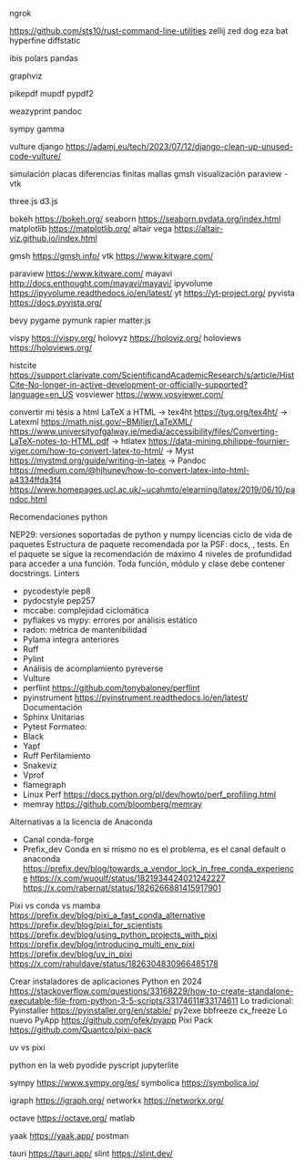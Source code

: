 ngrok

https://github.com/sts10/rust-command-line-utilities
zellij
zed
dog
eza
bat
hyperfine
diffstatic

ibis
polars
pandas

graphviz

pikepdf
mupdf
pypdf2

weazyprint
pandoc

sympy gamma

vulture django https://adamj.eu/tech/2023/07/12/django-clean-up-unused-code-vulture/

simulación placas
diferencias finitas
mallas gmsh
visualización paraview - vtk

three.js
d3.js

bokeh https://bokeh.org/
seaborn https://seaborn.pydata.org/index.html
matplotlib https://matplotlib.org/
altair vega https://altair-viz.github.io/index.html

gmsh https://gmsh.info/
vtk https://www.kitware.com/

paraview https://www.kitware.com/
mayavi http://docs.enthought.com/mayavi/mayavi/
ipyvolume https://ipyvolume.readthedocs.io/en/latest/
yt https://yt-project.org/
pyvista https://docs.pyvista.org/

bevy
pygame pymunk
rapier
matter.js

vispy https://vispy.org/
holovyz https://holoviz.org/
holoviews https://holoviews.org/

histcite https://support.clarivate.com/ScientificandAcademicResearch/s/article/HistCite-No-longer-in-active-development-or-officially-supported?language=en_US
vosviewer https://www.vosviewer.com/

convertir mi tésis a html
LaTeX a HTML
-> tex4ht https://tug.org/tex4ht/
-> Latexml https://math.nist.gov/~BMiller/LaTeXML/ https://www.universityofgalway.ie/media/accessibility/files/Converting-LaTeX-notes-to-HTML.pdf
-> htlatex https://data-mining.philippe-fournier-viger.com/how-to-convert-latex-to-html/
-> Myst https://mystmd.org/guide/writing-in-latex
-> Pandoc https://medium.com/@hjhuney/how-to-convert-latex-into-html-a4334ffda3f4 https://www.homepages.ucl.ac.uk/~ucahmto/elearning/latex/2019/06/10/pandoc.html




Recomendaciones python

NEP29: versiones soportadas de python y numpy
licencias
ciclo de vida de paquetes
Estructura de paquete recomendada por la PSF: docs, <paquete>, tests. En el paquete se sigue la recomendación de máximo 4 niveles de profundidad para acceder a una función. Toda función, módulo y clase debe contener docstrings.
Linters
- pycodestyle pep8
- pydocstyle pep257
- mccabe: complejidad ciclomática
- pyflakes vs mypy: errores por análisis estático
- radon: métrica de mantenibilidad
- Pylama integra anteriores
- Ruff
- Pylint
- Análisis de acomplamiento pyreverse
- Vulture
- perflint https://github.com/tonybaloney/perflint
- pyinstrument https://pyinstrument.readthedocs.io/en/latest/
Documentación
- Sphinx
Unitarias
- Pytest
Formateo:
- Black
- Yapf
- Ruff
Perfilamiento
- Snakeviz
- Vprof
- flamegraph
- Linux Perf https://docs.python.org/pl/dev/howto/perf_profiling.html
- memray https://github.com/bloomberg/memray

Alternativas a la licencia de Anaconda
- Canal conda-forge
- Prefix_dev
Conda en si mismo no es el problema, es el canal default o anaconda
https://prefix.dev/blog/towards_a_vendor_lock_in_free_conda_experience
https://x.com/wuoulf/status/1821934424021242227
https://x.com/rabernat/status/1826266881415917901


Pixi vs conda vs mamba
https://prefix.dev/blog/pixi_a_fast_conda_alternative
https://prefix.dev/blog/pixi_for_scientists
https://prefix.dev/blog/using_python_projects_with_pixi
https://prefix.dev/blog/introducing_multi_env_pixi
https://prefix.dev/blog/uv_in_pixi
https://x.com/rahuldave/status/1826304830966485178

Crear instaladores de aplicaciones Python en 2024
https://stackoverflow.com/questions/33168229/how-to-create-standalone-executable-file-from-python-3-5-scripts/33174611#33174611
Lo tradicional:
Pyinstaller https://pyinstaller.org/en/stable/
py2exe
bbfreeze
cx_freeze
Lo nuevo
PyApp https://github.com/ofek/pyapp
Pixi Pack https://github.com/Quantco/pixi-pack


uv vs pixi

python en la web
pyodide
pyscript
jupyterlite

sympy https://www.sympy.org/es/
symbolica https://symbolica.io/

igraph https://igraph.org/
networkx https://networkx.org/

octave https://octave.org/
matlab

yaak https://yaak.app/
postman

tauri https://tauri.app/
slint https://slint.dev/